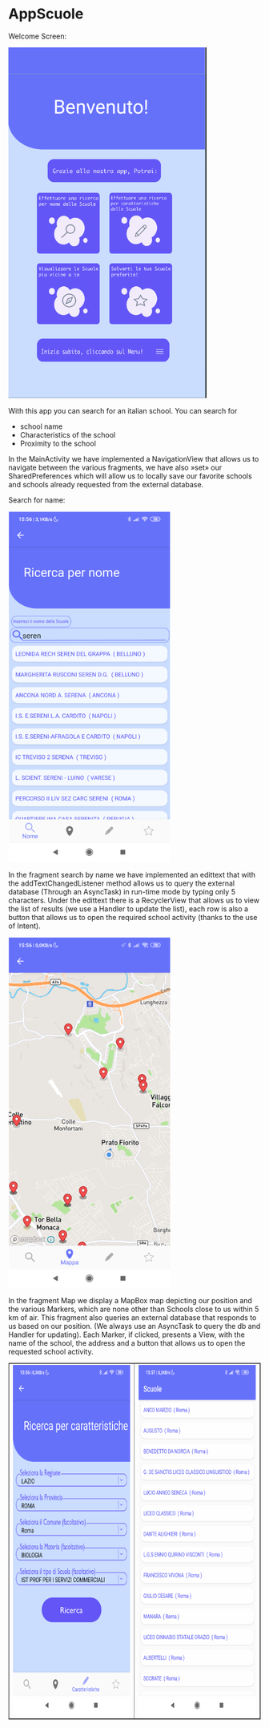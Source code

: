 # AppScuole

Welcome Screen: 

<img src="https://github.com/Dvd96/AppScuole/blob/main/Img/welcome.png" alt="alt text" width="" height="700">

With this app you can search for an italian school.
You can search for
<ul>
  <li>school name</li>
  <li>Characteristics of the school</li>
  <li>Proximity to the school</li>
</ul>

In the MainActivity we have implemented a NavigationView that allows us to navigate between the various fragments, we have also »set» our SharedPreferences which will allow us to locally save our favorite schools and schools already requested from the external database.

Search for name:

<img src="https://github.com/Dvd96/AppScuole/blob/main/Img/fragmentricercapernome.png" alt="alt text" width="" height="700">

In the fragment search by name we have implemented an edittext that with the addTextChangedListener method allows us to query the external database (Through an AsyncTask) in run-time mode by typing only 5 characters. Under the edittext there is a RecyclerView that allows us to view the list of results (we use a Handler to update the list), each row is also a button that allows us to open the required school activity (thanks to the use of Intent).

<img src="https://github.com/Dvd96/AppScuole/blob/main/Img/mappa.png" alt="alt text" width="" height="700">

In the fragment Map we display a MapBox map depicting our position and the various Markers, which are none other than Schools close to us within 5 km of air. This fragment also queries an external database that responds to us based on our position. (We always use an AsyncTask to query the db and Handler for updating).
Each Marker, if clicked, presents a View, with the name of the school, the address and a button that allows us to open the requested school activity.

<table cellspacing=”2″ cellpadding=”2″ width=”560″ border=”0″>
<tbody>
<tr>
<td valign=”top” width=”186″><img src="https://github.com/Dvd96/AppScuole/blob/main/Img/caratteristiche.png" alt="alt text" width="" height="700"></td>
<td valign=”top” width=”186″><img src="https://github.com/Dvd96/AppScuole/blob/main/Img/caratteristiche2.png" alt="alt text" width="" height="700">
</td>
</tr></tbody></table>
